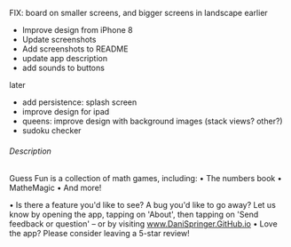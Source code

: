FIX: board on smaller screens, and bigger screens in landscape
earlier
- Improve design from iPhone 8
- Update screenshots
- Add screenshots to README
- update app description
- add sounds to buttons


later
- add persistence: splash screen
- improve design for ipad
- queens: improve design with background images (stack views? other?)
- sudoku checker

###### Description

Guess Fun is a collection of math games, including:
• The numbers book
• MatheMagic
• And more!

• Is there a feature you'd like to see? A bug you'd like to go away? Let us know by opening the app, tapping on 'About', then tapping on 'Send feedback or question' – or by visiting www.DaniSpringer.GitHub.io
• Love the app? Please consider leaving a 5-star review!